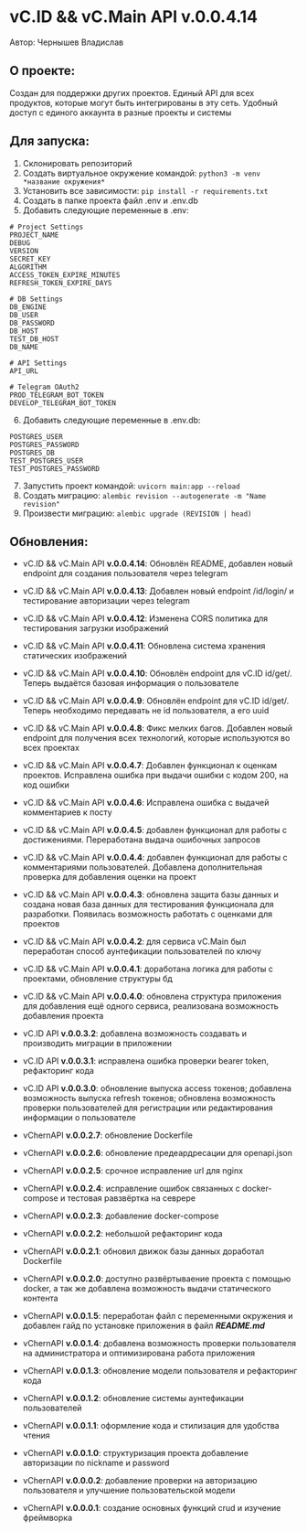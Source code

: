 # vC.ID && vC.Main API v.0.0.4.14
Автор: Чернышев Владислав

## О проекте:
Создан для поддержки других проектов. Единый API 
для всех продуктов, которые могут быть интегрированы
в эту сеть. Удобный доступ с единого аккаунта в
разные проекты и системы

## Для запуска:
1. Склонировать репозиторий
2. Создать виртуальное окружение командой: ```python3 -m venv *название окружения*```
3. Установить все зависимости: ```pip install -r requirements.txt```
4. Создать в папке проекта файл .env и .env.db
5. Добавить следующие переменные в .env:
```
# Project Settings
PROJECT_NAME
DEBUG
VERSION
SECRET_KEY
ALGORITHM
ACCESS_TOKEN_EXPIRE_MINUTES
REFRESH_TOKEN_EXPIRE_DAYS

# DB Settings
DB_ENGINE
DB_USER
DB_PASSWORD
DB_HOST
TEST_DB_HOST
DB_NAME

# API Settings
API_URL

# Telegram OAuth2
PROD_TELEGRAM_BOT_TOKEN
DEVELOP_TELEGRAM_BOT_TOKEN
```
6. Добавить следующие переменные в .env.db:
```
POSTGRES_USER
POSTGRES_PASSWORD
POSTGRES_DB
TEST_POSTGRES_USER
TEST_POSTGRES_PASSWORD
```
7. Запустить проект командой: ```uvicorn main:app --reload```
8. Создать миграцию: ```alembic revision --autogenerate -m "Name revision"```
9. Произвести миграцию: ```alembic upgrade (REVISION | head)```


## Обновления:

- vC.ID && vC.Main API **v.0.0.4.14**:
Обновлён README, добавлен новый endpoint 
для создания пользователя через telegram

- vC.ID && vC.Main API **v.0.0.4.13**:
Добавлен новый endpoint /id/login/ и
тестирование авторизации через telegram

- vC.ID && vC.Main API **v.0.0.4.12**:
Изменена CORS политика для тестирования
загрузки изображений

- vC.ID && vC.Main API **v.0.0.4.11**:
Обновлена система хранения статических 
изображений

- vC.ID && vC.Main API **v.0.0.4.10**:
Обновлён endpoint для vC.ID id/get/.
Теперь выдаётся базовая информация о пользователе

- vC.ID && vC.Main API **v.0.0.4.9**:
Обновлён endpoint для vC.ID id/get/.
Теперь необходимо передавать не id пользователя,
а его uuid

- vC.ID && vC.Main API **v.0.0.4.8**:
Фикс мелких багов. Добавлен новый endpoint
для получения всех технологий, которые
используются во всех проектах

- vC.ID && vC.Main API **v.0.0.4.7**:
Добавлен функционал к оценкам проектов.
Исправлена ошибка при выдачи ошибки с кодом 200, 
на код ошибки

- vC.ID && vC.Main API **v.0.0.4.6**:
Исправлена ошибка с выдачей комментариев к
посту

- vC.ID && vC.Main API **v.0.0.4.5**:
добавлен функционал для работы с достижениями.
Переработана выдача ошибочных запросов

- vC.ID && vC.Main API **v.0.0.4.4**:
добавлен функционал для работы с комментариями 
пользователей. Добавлена дополнительная проверка
для добавления оценки на проект

- vC.ID && vC.Main API **v.0.0.4.3**: обновлена 
защита базы данных и создана новая база данных
для тестирования функционала для разработки.
Появилась возможность работать с оценками для
проектов

- vC.ID && vC.Main API **v.0.0.4.2**: для сервиса vC.Main
был переработан способ аунтефикации пользователей
по ключу

- vC.ID && vC.Main API **v.0.0.4.1**: доработана логика
для работы с проектами, обновление структуры бд

- vC.ID && vC.Main API **v.0.0.4.0**: обновлена
структура приложения для добавления ещё одного
сервиса, реализована возможность добавления
проекта

- vC.ID API **v.0.0.3.2**: добавлена возможность
создавать и производить миграции в приложении

- vC.ID API **v.0.0.3.1**: исправлена ошибка 
проверки bearer token, рефакторинг кода

- vC.ID API **v.0.0.3.0**: обновление выпуска 
access токенов; добавлена возможность выпуска 
refresh токенов; обновлена возможность проверки
пользователей для регистрации или редактирования
информации о пользователе

- vChernAPI **v.0.0.2.7**: обновление Dockerfile

- vChernAPI **v.0.0.2.6**: обновление предеардресации
для openapi.json

- vChernAPI **v.0.0.2.5**: срочное исправление url 
для nginx

- vChernAPI **v.0.0.2.4**: исправление ошибок связанных
с docker-compose и тестовая равзвёртка на севрере

- vChernAPI **v.0.0.2.3**: добавление docker-compose

- vChernAPI **v.0.0.2.2**: небольшой рефакторинг кода

- vChernAPI **v.0.0.2.1**: обновил движок базы данных
доработал Dockerfile

- vChernAPI **v.0.0.2.0**: доступно развёртываение
проекта с помощью docker, а так же добавлена возможность
выдачи статического контента

- vChernAPI **v.0.0.1.5**: переработан файл с 
переменными окружения и добавлен гайд по
установке приложения в файл _**README.md**_

- vChernAPI **v.0.0.1.4**: добавлена возможность
проверки пользователя на администратора и оптимизирована
работа приложения

- vChernAPI **v.0.0.1.3**: обновление модели
пользователя и рефакторинг кода

- vChernAPI **v.0.0.1.2**: обновление системы
аунтефикации пользователей

- vChernAPI **v.0.0.1.1**: оформление кода и 
стилизация для удобства чтения

- vChernAPI **v.0.0.1.0**: структуризация проекта
добавление авторизации по nickname и password

- vChernAPI **v.0.0.0.2**: добавление проверки на 
авторизацию пользователя и улучшение пользовательской
модели

- vChernAPI **v.0.0.0.1**: создание основных функций 
crud и изучение фреймворка